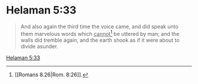 # Helaman 5:33

> And also again the third time the voice came, and did speak unto them marvelous words which <u>cannot</u>[^a] be uttered by man; and the walls did tremble again, and the earth shook as if it were about to divide asunder.

[Helaman 5:33](https://www.churchofjesuschrist.org/study/scriptures/bofm/hel/5?lang=eng&id=p33#p33)


[^a]: [[Romans 8.26|Rom. 8:26]].  
